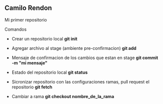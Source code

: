 ## Camilo Rendon

Mi primer repositorio

Comandos
* Crear un repositorio local
**git init**

* Agregar archivo al stage (ambiente pre-confirmacion)
**git add**

* Mensaje de confirmacion de los cambios que estan en stage
**git commit -m  "mi mensaje"**

* Estado del repositorio local 
**git status**

* Sicronizar repositorio con las configuraciones ramas, pull request el repositorio
**git fetch**

* Cambiar a rama
**git checkout nombre_de_la_rama**